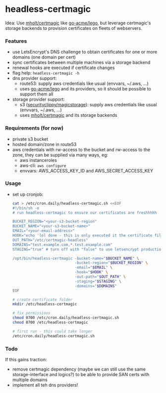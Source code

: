 # headless-certmagic
Idea: Use [mholt/certmagic](https://github.com/mholt/certmagic) like [go-acme/lego](https://github.com/go-acme/lego),
but leverage certmagic's storage backends to provision certificates on fleets of webservers.

### Features
* use LetsEncrypt's DNS challenge to obtain certificates for one or more domains (one domain per cert)
* sync certificates between multiple machines via a storage backend
* renewal hooks are executed if certificate changes
* flag help: `headless-certmagic -h`
* dns provider support:
	* route53: supply aws credentials like usual (envvars, ~/.aws, ...)
	* uses [go-acme/lego](https://github.com/go-acme/lego) and its providers, so it should be possible to support them all
* storage provider support:
	* s3 ([securityclippy/magicstorage](https://github.com/securityclippy/magicstorage)): supply aws credentials like usual (envvars, ~/.aws, ...)
	* uses [mholt/certmagic](https://github.com/mholt/certmagic) and its storage backends

### Requirements (for now)
* private s3 bucket
* hosted domain/zone in route53
* aws credentials with rw-access to the bucket and rw-access to the zone, they can be supplied via many ways, eg:
	* aws instanceroles
	* aws-cli: `aws configure`
	* envvars: AWS_ACCESS_KEY_ID and AWS_SECRET_ACCESS_KEY

### Usage
* set up cronjob:
	```bash
	cat > /etc/cron.daily/headless-certmagic.sh <<EOF
	#!/bin/sh -e
	# run headless-certmagic to ensure our certificates are freshhhhh

	BUCKET_REGION="<your-s3-bucket-region"
	BUCKET_NAME="<your-s3-bucket-name>"
	EMAIL="<your-email-address>"
	HOOK="echo 'lol done - this is only executed it the certificate files were rewritten'"
	OUT_PATH="/etc/certmagic-headless"
	DOMAINS="test.example.com,*.test.example.com"
	STAGING="true" # turn off with "false" to use letsencrypt production environment

	/opt/bin/headless-certmagic -bucket-name="$BUCKET_NAME" \
								-bucket-region="$BUCKET_REGION" \
								-email="$EMAIL" \
								-hook="$HOOK" \
								-out-path="$OUT_PATH" \
								-staging="$STAGING" \
								-domains="$DOMAINS"
	EOF

	# create certificate folder
	mkdir /etc/headless-certmagic

	# fix permissions
	chmod 0700 /etc/cron.daily/headless-certmagic.sh
	chmod 0700 /etc/headless-certmagic

	# first run - this could take longer
	/etc/cron.daily/headless-certmagic.sh
	```

### Todo

If this gains traction:
* remove certmagic dependency (maybe we can still use the same storage-interface and logics?) to be able to provide SAN certs with multiple domains
* implement all teh dns providers!
